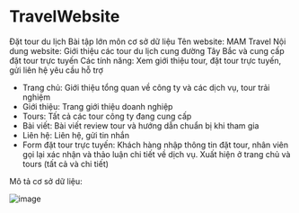 # TravelWebsite
Đặt tour du lịch
Bài tập lớn môn cơ sở dữ liệu
Tên website: MAM Travel
Nội dung website: Giới thiệu các tour du lịch cung đường Tây Bắc và cung cấp đặt tour trực tuyến
Các tính năng: Xem giới thiệu tour, đặt tour trực tuyến, gửi liên hệ yêu cầu hỗ trợ

- Trang chủ: Giới thiệu tổng quan về công ty và các dịch vụ, tour trải nghiệm
- Giới thiệu: Trang giới thiệu doanh nghiệp
- Tours: Tất cả các tour công ty đang cung cấp
- Bài viết: Bài viết review tour và hướng dẫn chuẩn bị khi tham gia
- Liên hệ: Liên hệ, gửi tin nhắn
- Form đặt tour trực tuyến: Khách hàng nhập thông tin đặt tour, nhân viên gọi lại xác nhận và thảo luận chi tiết về dịch vụ. Xuất hiện ở trang chủ và tours (tất cả và chi tiết)

Mô tả cơ sở dữ liệu: 

![image](https://user-images.githubusercontent.com/79506350/112018485-2e4fc380-8b61-11eb-9652-9fc92686a704.png)

